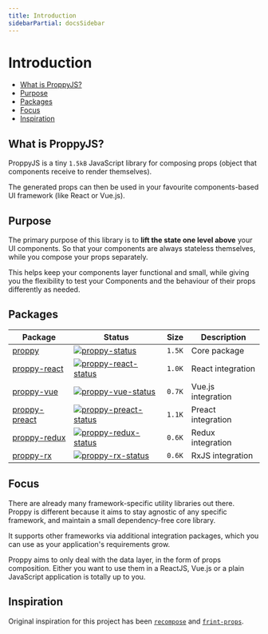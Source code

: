 ```yaml
---
title: Introduction
sidebarPartial: docsSidebar
---
```


# Introduction

<!-- MarkdownTOC autolink=true bracket=round -->

- [What is ProppyJS?](#what-is-proppyjs)
- [Purpose](#purpose)
- [Packages](#packages)
- [Focus](#focus)
- [Inspiration](#inspiration)

<!-- /MarkdownTOC -->

## What is ProppyJS?

ProppyJS is a tiny `1.5kB` JavaScript library for composing props (object that components receive to render themselves).

The generated props can then be used in your favourite components-based UI framework (like React or Vue.js).

## Purpose

The primary purpose of this library is to **lift the state one level above** your UI components. So that your components are always stateless themselves, while you compose your props separately.

This helps keep your components layer functional and small, while giving you the flexibility to test your Components and the behaviour of their props differently as needed.

## Packages

| Package              | Status                                                     | Size    | Description               |
|----------------------|------------------------------------------------------------|---------|---------------------------|
| [proppy]             | [![proppy-status]][proppy-package]                         | `1.5K`  | Core package              |
| [proppy-react]       | [![proppy-react-status]][proppy-react-package]             | `1.0K`  | React integration         |
| [proppy-vue]         | [![proppy-vue-status]][proppy-vue-package]                 | `0.7K`  | Vue.js integration        |
| [proppy-preact]      | [![proppy-preact-status]][proppy-preact-package]           | `1.1K`  | Preact integration        |
| [proppy-redux]       | [![proppy-redux-status]][proppy-redux-package]             | `0.6K`  | Redux integration         |
| [proppy-rx]          | [![proppy-rx-status]][proppy-rx-package]                   | `0.6K`  | RxJS integration          |

[proppy]: ../packages/proppy
[proppy-react]: ../packages/proppy-react
[proppy-vue]: ../packages/proppy-vue
[proppy-preact]: ../packages/proppy-preact
[proppy-redux]: ../packages/proppy-redux
[proppy-rx]: ../packages/proppy-rx
[proppy-frint-react]: ../packages/proppy-frint-react

[proppy-status]: https://img.shields.io/npm/v/proppy.svg
[proppy-react-status]: https://img.shields.io/npm/v/proppy-react.svg
[proppy-vue-status]: https://img.shields.io/npm/v/proppy-vue.svg
[proppy-preact-status]: https://img.shields.io/npm/v/proppy-preact.svg
[proppy-redux-status]: https://img.shields.io/npm/v/proppy-redux.svg
[proppy-rx-status]: https://img.shields.io/npm/v/proppy-rx.svg
[proppy-frint-react-status]: https://img.shields.io/npm/v/proppy-frint-react.svg

[proppy-package]: https://npmjs.com/package/proppy
[proppy-react-package]: https://npmjs.com/package/proppy-react
[proppy-vue-package]: https://npmjs.com/package/proppy-vue
[proppy-preact-package]: https://npmjs.com/package/proppy-preact
[proppy-redux-package]: https://npmjs.com/package/proppy-redux
[proppy-rx-package]: https://npmjs.com/package/proppy-rx
[proppy-frint-react-package]: https://npmjs.com/package/proppy-frint-react

## Focus

There are already many framework-specific utility libraries out there. Proppy is different because it aims to stay agnostic of any specific framework, and maintain a small dependency-free core library.

It supports other frameworks via additional integration packages, which you can use as your application's requirements grow.

Proppy aims to only deal with the data layer, in the form of props composition. Either you want to use them in a ReactJS, Vue.js or a plain JavaScript application is totally up to you.

## Inspiration

Original inspiration for this project has been [`recompose`](https://github.com/acdlite/recompose) and [`frint-props`](https://github.com/frintjs/frint-props).
